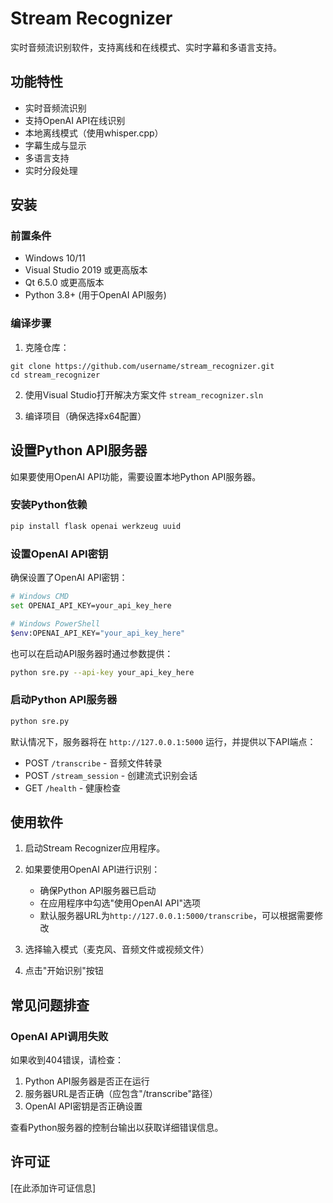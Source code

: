 # Stream Recognizer

实时音频流识别软件，支持离线和在线模式、实时字幕和多语言支持。

## 功能特性

- 实时音频流识别
- 支持OpenAI API在线识别
- 本地离线模式（使用whisper.cpp）
- 字幕生成与显示
- 多语言支持
- 实时分段处理

## 安装

### 前置条件

- Windows 10/11
- Visual Studio 2019 或更高版本
- Qt 6.5.0 或更高版本
- Python 3.8+ (用于OpenAI API服务)

### 编译步骤

1. 克隆仓库：
```
git clone https://github.com/username/stream_recognizer.git
cd stream_recognizer
```

2. 使用Visual Studio打开解决方案文件 `stream_recognizer.sln`

3. 编译项目（确保选择x64配置）

## 设置Python API服务器

如果要使用OpenAI API功能，需要设置本地Python API服务器。

### 安装Python依赖

```bash
pip install flask openai werkzeug uuid
```

### 设置OpenAI API密钥

确保设置了OpenAI API密钥：

```bash
# Windows CMD
set OPENAI_API_KEY=your_api_key_here

# Windows PowerShell
$env:OPENAI_API_KEY="your_api_key_here"
```

也可以在启动API服务器时通过参数提供：

```bash
python sre.py --api-key your_api_key_here
```

### 启动Python API服务器

```bash
python sre.py
```

默认情况下，服务器将在 `http://127.0.0.1:5000` 运行，并提供以下API端点：

- POST `/transcribe` - 音频文件转录
- POST `/stream_session` - 创建流式识别会话
- GET `/health` - 健康检查

## 使用软件

1. 启动Stream Recognizer应用程序。

2. 如果要使用OpenAI API进行识别：
   - 确保Python API服务器已启动
   - 在应用程序中勾选"使用OpenAI API"选项
   - 默认服务器URL为`http://127.0.0.1:5000/transcribe`，可以根据需要修改

3. 选择输入模式（麦克风、音频文件或视频文件）

4. 点击"开始识别"按钮

## 常见问题排查

### OpenAI API调用失败

如果收到404错误，请检查：

1. Python API服务器是否正在运行
2. 服务器URL是否正确（应包含"/transcribe"路径）
3. OpenAI API密钥是否正确设置

查看Python服务器的控制台输出以获取详细错误信息。


## 许可证

[在此添加许可证信息] 
